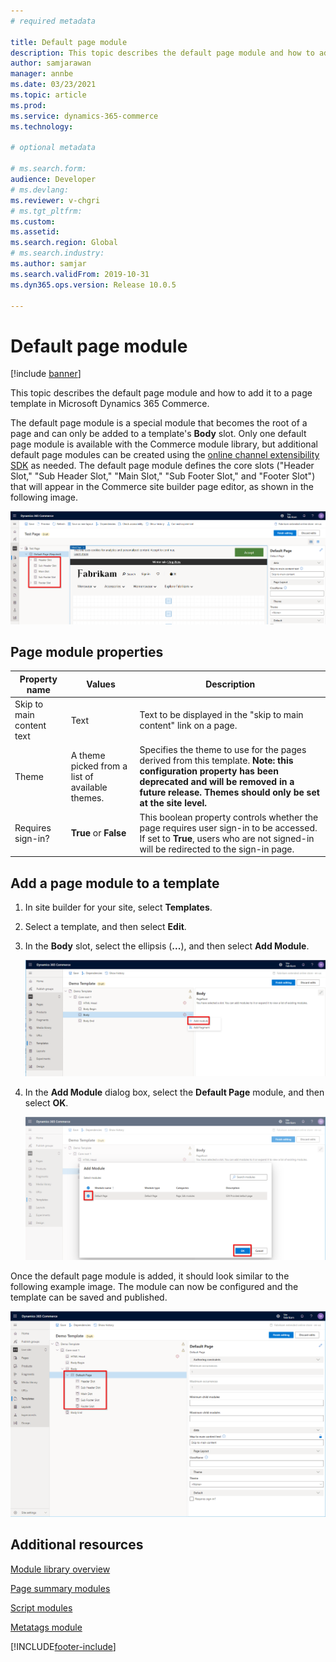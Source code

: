 ```yaml
---
# required metadata

title: Default page module
description: This topic describes the default page module and how to add it to a page template in Microsoft Dynamics 365 Commerce.
author: samjarawan
manager: annbe
ms.date: 03/23/2021
ms.topic: article
ms.prod: 
ms.service: dynamics-365-commerce
ms.technology: 

# optional metadata

# ms.search.form: 
audience: Developer
# ms.devlang: 
ms.reviewer: v-chgri
# ms.tgt_pltfrm: 
ms.custom: 
ms.assetid: 
ms.search.region: Global
# ms.search.industry: 
ms.author: samjar
ms.search.validFrom: 2019-10-31
ms.dyn365.ops.version: Release 10.0.5

---
```


# Default page module

[!include [banner](includes/banner.md)]

This topic describes the default page module and how to add it to a page template in Microsoft Dynamics 365 Commerce.

The default page module is a special module that becomes the root of a page and can only be added to a template's **Body** slot. Only one default page module is available with the Commerce module library, but additional default page modules can be created using the [online channel extensibility SDK](e-commerce-extensibility/overview.md) as needed. The default page module defines the core slots ("Header Slot," "Sub Header Slot," "Main Slot," "Sub Footer Slot," and "Footer Slot") that will appear in the Commerce site builder page editor, as shown in the following image.

![Page module slots](media/page-module-1.png)

## Page module properties

| Property name     | Values | Description |
|-------------------|--------|-------------|
| Skip to main content text | Text | Text to be displayed in the "skip to main content" link on a page. |
| Theme             | A theme picked from a list of available themes. | Specifies the theme to use for the pages derived from this template.  **Note: this configuration property has been deprecated and will be removed in a future release. Themes should only be set at the site level.**
| Requires sign-in? | **True** or **False** | This boolean property controls whether the page requires user sign-in to be accessed. If set to **True**, users who are not signed-in will be redirected to the sign-in page. |

## Add a page module to a template

1. In site builder for your site, select **Templates**. 
1. Select a template, and then select **Edit**.
1. In the **Body** slot, select the ellipsis (**...**), and then select **Add Module**.

    ![Add new module](media/page-module-2.png)

1. In the **Add Module** dialog box, select the **Default Page** module, and then select **OK**.

    ![Add default page module](media/page-module-3.png)

Once the default page module is added, it should look similar to the following example image. The module can now be configured and the template can be saved and published.

![Default page module added](media/page-module-4.png)

## Additional resources

[Module library overview](starter-kit-overview.md)

[Page summary modules](page-summary-module.md)

[Script modules](script-module.md)

[Metatags module](metatags-module.md)


[!INCLUDE[footer-include](../includes/footer-banner.md)]
